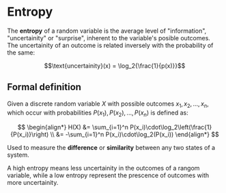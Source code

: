 # Entropy
The **entropy** of a random variable is the average level of "information", "uncertainity" or "surprise", inherent to the variable's posible outcomes.
The uncertainity of an outcome is related inversely with the probability of the same:

$$\text{uncertainity}(x) = \log_2{\frac{1}{p(x)}}$$

## Formal definition

Given a discrete random variable $X$ with possible outcomes $x_1, x_2, ..., x_n$, which occur with probabilities $P(x_1), P(x_2), ..., P(x_n)$ is defined as:

$$ \begin{align*}
    H(X) &= \sum_{i=1}^n P(x_i)\cdot\log_2\left(\frac{1}{P(x_i)}\right) \\
        &= -\sum_{i=1}^n P(x_i)\cdot\log_2(P(x_i))
    \end{align*} $$

Used to measure the **difference** or **similarity** between any two states of a system.

A high entropy means less uncertainity in the outcomes of a rangom variable, while a low entropy represent the prescence of outcomes with more uncertainity.